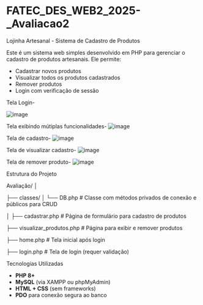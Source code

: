 # FATEC_DES_WEB2_2025-_Avaliacao2

 Lojinha Artesanal - Sistema de Cadastro de Produtos

Este é um sistema web simples desenvolvido em PHP para gerenciar o cadastro de produtos artesanais. Ele permite:

- Cadastrar novos produtos
- Visualizar todos os produtos cadastrados
- Remover produtos
- Login com verificação de sessão

Tela Login-



  ![image](https://github.com/user-attachments/assets/c579a5fc-de2a-455a-8ad5-2fc7bff96f0f)

Tela exibindo mútiplas funcionalidades-
![image](https://github.com/user-attachments/assets/bde08a73-de9e-4c72-84c6-3c9de8ee459f)

Tela de cadastro-
![image](https://github.com/user-attachments/assets/535a39a6-ccb6-47eb-8ba3-64a37f6d9274)

Tela de visualizar cadastro-
![image](https://github.com/user-attachments/assets/7d855c2e-65b2-4395-aa15-f297ce40eb0e)

Tela de remover produto-
![image](https://github.com/user-attachments/assets/4a27175c-403e-45dc-b313-a6a7304f0812)


Estrutura do Projeto



Avaliação/
│

├── classes/
│ └── DB.php # Classe com métodos privados de conexão e públicos para CRUD

│
├── cadastrar.php # Página de formulário para cadastro de produtos

├── visualizar_produtos.php # Página para exibir e remover produtos

├── home.php # Tela inicial após login

├── login.php # Tela de login (requer validação)

Tecnologias Utilizadas

- **PHP 8+**
- **MySQL** (via XAMPP ou phpMyAdmin)
- **HTML + CSS** (sem frameworks)
- **PDO** para conexão segura ao banco

  

